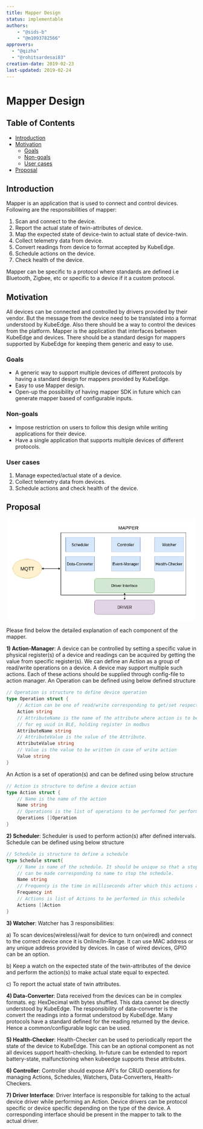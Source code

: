 ```yaml
---
title: Mapper Design
status: implementable
authors:
    - "@sids-b"
    - "@m1093782566"
approvers:
  - "@qizha"
  - "@rohitsardesai83"
creation-date: 2019-02-23
last-updated: 2019-02-24
---
```


# Mapper Design

## Table of Contents

* [Introduction](#introduction)
* [Motivation](#motivation)
  * [Goals](#goals)
  * [Non\-goals](#non-goals)
  * [User cases](#user-cases)
* [Proposal](#proposal)

## Introduction
Mapper is an application that is used to connect and control devices. Following are the responsibilities of mapper:
1) Scan and connect to the device.
2) Report the actual state of twin-attributes of device.
3) Map the expected state of device-twin to actual state of device-twin.
4) Collect telemetry data from device.
5) Convert readings from device to format accepted by KubeEdge.
6) Schedule actions on the device.
7) Check health of the device.

Mapper can be specific to a protocol where standards are defined i.e Bluetooth, Zigbee, etc or specific to a device if it a custom protocol.

## Motivation
All devices can be connected and controlled by drivers provided by their vendor.
But the message from the device need to be translated into a format understood by KubeEdge.
Also there should be a way to control the devices from the platform. Mapper is the application that interfaces between KubeEdge and devices.
There should be a standard design for mappers supported by KubeEdge for keeping them generic and easy to use.

### Goals
* A generic way to support multiple devices of different protocols by having a standard design for mappers provided by KubeEdge.
* Easy to use Mapper design.
* Open-up the possibility of having mapper SDK in future which can generate mapper based of configurable inputs.

### Non-goals
* Impose restriction on users to follow this design while writing applications for their device.
* Have a single application that supports multiple devices of different protocols.

### User cases
1) Manage expected/actual state of a device.
2) Collect telemetry data from devices.
3) Schedule actions and check health of the device.

## Proposal
<img src="../images/proposals/mapper-design.png">

Please find below the detailed explanation of each component of the mapper.

**1) Action-Manager**: A device can be controlled by setting a specific value in physical register(s) of a device and readings can be acquired by getting the value from specific register(s).
We can define an Action as a group of read/write operations on a device. A device may support multiple such actions. Each of these actions should be supplied through config-file to action manager.
An Operation can be defined using below defined structure
```go
// Operation is structure to define device operation
type Operation struct {
	// Action can be one of read/write corresponding to get/set respectively
	Action string
	// AttributeName is the name of the attribute where action is to be performed.
	// for eg uuid in BLE, holding register in modbus
	AttributeName string
	// AttributeValue is the value of the Attribute.
	AttributeValue string
	// Value is the value to be written in case of write action
	Value string
}
```
An Action is a set of operation(s) and can be defined using below structure
```go
// Action is structure to define a device action
type Action struct {
	// Name is the name of the action
	Name string
	// Operations is the list of operations to be performed for performing this action
	Operations []Operation
}
```
**2) Scheduler**: Scheduler is used to perform action(s) after defined intervals. Schedule can be defined using below structure
```go
// Schedule is structure to define a schedule
type Schedule struct{
	// Name is name of the schedule. It should be unique so that a stop-chan
	// can be made corresponding to name to stop the schedule.
	Name string
	// Frequency is the time in milliseconds after which this actions are to be performed
	Frequency int
	// Actions is list of Actions to be performed in this schedule
	Actions []Action
}
```

**3) Watcher**: Watcher has 3 responsibilities:

a) To scan devices(wireless)/wait for device to turn on(wired) and connect to the correct device once it is Online/In-Range. It can use MAC address or any unique address provided by devices. In case of wired devices, GPIO can be an option.

b) Keep a watch on the expected state of the twin-attributes of the device and perform the action(s) to make actual state equal to expected.

c) To report the actual state of twin attributes.

**4) Data-Converter**: Data received from the devices can be in complex formats. eg: HexDecimal with bytes shuffled. This data cannot be directly understood by KubeEdge.
The responsibility of data-converter is the convert the readings into a format understood by KubeEdge.
Many protocols have a standard defined for the reading returned by the device. Hence a common/configurable logic can be used.

**5) Health-Checker**: Health-Checker can be used to periodically report the state of the device to KubeEdge.
This can be an optional component as not all devices support health-checking. In-future can be extended to report battery-state, malfunctioning when kubeedge supports these attributes.

**6) Controller**: Controller should expose API's for CRUD operations for managing Actions, Schedules, Watchers, Data-Converters, Health-Checkers.

**7) Driver Interface**: Driver Interface is responsible for talking to the actual device driver while performing an Action. Device drivers can be protocol specific or device specific depending on the type of the device. A corresponding interface should be present in the mapper to talk to the actual driver.

